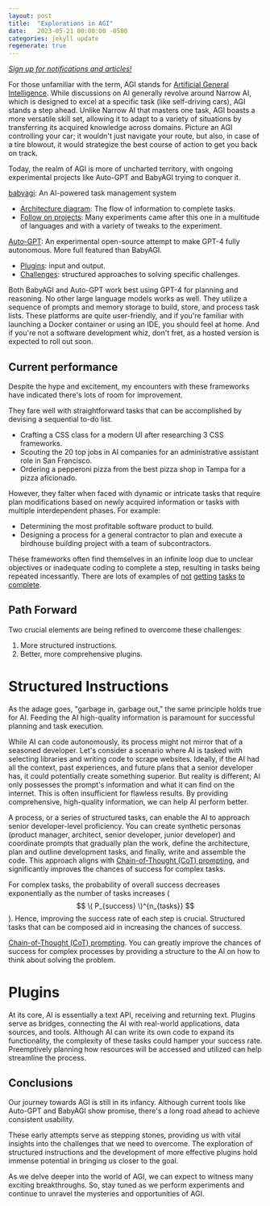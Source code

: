 ```yaml
---
layout: post
title:  "Explorations in AGI"
date:   2023-05-21 00:00:00 -0500
categories: jekyll update
regenerate: true
---
```


[*Sign up for notifications and articles!*](https://buttondown.email/jmcminis)

For those unfamiliar with the term, AGI stands for [Artificial General Intelligence](https://en.wikipedia.org/wiki/Artificial_general_intelligence). While discussions on AI generally revolve around Narrow AI, which is designed to excel at a specific task (like self-driving cars), AGI stands a step ahead. Unlike Narrow AI that masters one task, AGI boasts a more versatile skill set, allowing it to adapt to a variety of situations by transferring its acquired knowledge across domains. Picture an AGI controlling your car; it wouldn't just navigate your route, but also, in case of a tire blowout, it would strategize the best course of action to get you back on track.

Today, the realm of AGI is more of uncharted territory, with ongoing experimental projects like Auto-GPT and BabyAGI trying to conquer it. 

[babyagi](https://github.com/yoheinakajima/babyagi): An AI-powered task management system
- [Architecture diagram](https://github.com/yoheinakajima/babyagi#how-it-works): The flow of information to complete tasks.
- [Follow on projects](https://github.com/yoheinakajima/babyagi/blob/main/docs/inspired-projects.md#inspired-projects): Many experiments came after this one in a multitude of languages and with a variety of tweaks to the experiment.

[Auto-GPT](https://news.agpt.co/): An experimental open-source attempt to make GPT-4 fully autonomous. More full featured than BabyAGI.
- [Plugins](https://github.com/Significant-Gravitas/Auto-GPT-Plugins#plugins): input and output.
- [Challenges](https://github.com/Significant-Gravitas/Nexus/wiki/Challenges): structured approaches to solving specific challenges.

Both BabyAGI and Auto-GPT work best using GPT-4 for planning and reasoning. No other large language models works as well. They utilize a sequence of prompts and memory storage to build, store, and process task lists. These platforms are quite user-friendly, and if you're familiar with launching a Docker container or using an IDE, you should feel at home. And if you're not a software development whiz, don't fret, as a hosted version is expected to roll out soon.

## Current performance

Despite the hype and excitement, my encounters with these frameworks have indicated there's lots of room for improvement. 

They fare well with straightforward tasks that can be accomplished by devising a sequential to-do list.
- Crafting a CSS class for a modern UI after researching 3 CSS frameworks.
- Scouting the 20 top jobs in AI companies for an administrative assistant role in San Francisco.
- Ordering a pepperoni pizza from the best pizza shop in Tampa for a pizza aficionado.

However, they falter when faced with dynamic or intricate tasks that require plan modifications based on newly acquired information or tasks with multiple interdependent phases. For example:
- Determining the most profitable software product to build.
- Designing a process for a general contractor to plan and execute a birdhouse building project with a team of subcontractors.

These frameworks often find themselves in an infinite loop due to unclear objectives or inadequate coding to complete a step, resulting in tasks being repeated incessantly. There are lots of examples of [not](https://www.reddit.com/r/AutoGPT/comments/12hqm7u/autogpt_issues_not_getting_any_to_completion/) [getting](https://github.com/Significant-Gravitas/Auto-GPT/issues/1994) [tasks](https://github.com/Significant-Gravitas/Auto-GPT/issues/2726) [to](https://github.com/Significant-Gravitas/Auto-GPT/discussions/2639) [complete](https://github.com/Significant-Gravitas/Auto-GPT/discussions/3962).

## Path Forward

Two crucial elements are being refined to overcome these challenges: 
1. More structured instructions.
2. Better, more comprehensive plugins.

# Structured Instructions

As the adage goes, "garbage in, garbage out," the same principle holds true for AI. Feeding the AI high-quality information is paramount for successful planning and task execution. 

While AI can code autonomously, its process might not mirror that of a seasoned developer. Let's consider a scenario where AI is tasked with selecting libraries and writing code to scrape websites. Ideally, if the AI had all the context, past experiences, and future plans that a senior developer has, it could potentially create something superior. But reality is different; AI only possesses the prompt's information and what it can find on the internet. This is often insufficient for flawless results. By providing comprehensive, high-quality information, we can help AI perform better.

A process, or a series of structured tasks, can enable the AI to approach senior developer-level proficiency. You can create synthetic personas (product manager, architect, senior developer, junior developer) and coordinate prompts that gradually plan the work, define the architecture, plan and outline development tasks, and finally, write and assemble the code. This approach aligns with [Chain-of-Thought (CoT) prompting](https://www.promptingguide.ai/techniques/cot), and significantly improves the chances of success for complex tasks.

For complex tasks, the probability of overall success decreases exponentially as the number of tasks increases ( $$ \( P_{success} \)^{n_{tasks}} $$). Hence, improving the success rate of each step is crucial. Structured tasks that can be composed aid in increasing the chances of success.


[Chain-of-Thought (CoT) prompting](). You can greatly improve the chances of success for complex processes by providing a structure to the AI on how to think about solving the problem.

# Plugins

At its core, AI is essentially a text API, receiving and returning text. Plugins serve as bridges, connecting the AI with real-world applications, data sources, and tools. Although AI can write its own code to expand its functionality, the complexity of these tasks could hamper your success rate. Preemptively planning how resources will be accessed and utilized can help streamline the process.

## Conclusions

Our journey towards AGI is still in its infancy. Although current tools like Auto-GPT and BabyAGI show promise, there's a long road ahead to achieve consistent usability. 

These early attempts serve as stepping stones, providing us with vital insights into the challenges that we need to overcome. The exploration of structured instructions and the development of more effective plugins hold immense potential in bringing us closer to the goal. 

As we delve deeper into the world of AGI, we can expect to witness many exciting breakthroughs. So, stay tuned as we perform experiments and continue to unravel the mysteries and opportunities of AGI.
